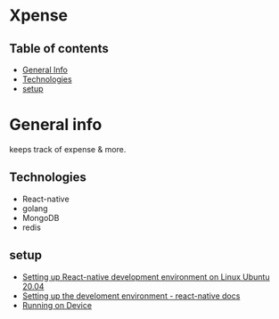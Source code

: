 # Xpense

## Table of contents
* [General Info](#general-info)
* [Technologies](#technologies)
* [setup](#setup)

# General info
keeps track of expense &amp; more.

## Technologies
* React-native
* golang
* MongoDB
* redis

## setup
* [Setting up React-native development environment on Linux Ubuntu 20.04](https://aamnah.com/reactnative/setup-development-environment-react-native)
* [Setting up the develoment environment - react-native docs](https://reactnative.dev/docs/environment-setup)
* [Running on Device](https://reactnative.dev/docs/running-on-device)


